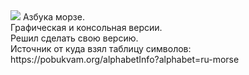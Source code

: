 <img src="https://github.com/pishite-m/Public/blob/master/azbuka_morze/screen.png">
Азбука морзе.<br>
Графическая и консольная версии.<br>
Решил сделать свою версию.<br>
Источник от куда взял таблицу символов: https://pobukvam.org/alphabetInfo?alphabet=ru-morse
